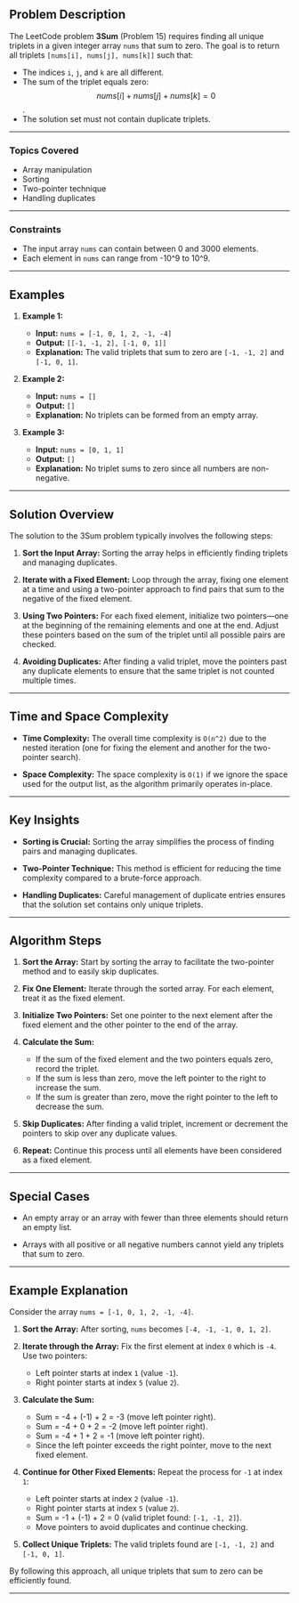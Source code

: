 ## Problem Description

The LeetCode problem **3Sum** (Problem 15) requires finding all unique triplets in a given integer array `nums` that sum to zero. The goal is to return all triplets `[nums[i], nums[j], nums[k]]` such that:

- The indices `i`, `j`, and `k` are all different.
- The sum of the triplet equals zero: $$ nums[i] + nums[j] + nums[k] = 0 $$.
- The solution set must not contain duplicate triplets.

---
### Topics Covered

- Array manipulation
- Sorting
- Two-pointer technique
- Handling duplicates

---
### Constraints

- The input array `nums` can contain between 0 and 3000 elements.
- Each element in `nums` can range from -10^9 to 10^9.

---
## Examples

1. **Example 1:**
   - **Input:** `nums = [-1, 0, 1, 2, -1, -4]`
   - **Output:** `[[-1, -1, 2], [-1, 0, 1]]`
   - **Explanation:** The valid triplets that sum to zero are `[-1, -1, 2]` and `[-1, 0, 1]`.

2. **Example 2:**
   - **Input:** `nums = []`
   - **Output:** `[]`
   - **Explanation:** No triplets can be formed from an empty array.

3. **Example 3:**
   - **Input:** `nums = [0, 1, 1]`
   - **Output:** `[]`
   - **Explanation:** No triplet sums to zero since all numbers are non-negative.

---
## Solution Overview

The solution to the 3Sum problem typically involves the following steps:

1. **Sort the Input Array:** Sorting the array helps in efficiently finding triplets and managing duplicates.

2. **Iterate with a Fixed Element:** Loop through the array, fixing one element at a time and using a two-pointer approach to find pairs that sum to the negative of the fixed element.

3. **Using Two Pointers:** For each fixed element, initialize two pointers—one at the beginning of the remaining elements and one at the end. Adjust these pointers based on the sum of the triplet until all possible pairs are checked.

4. **Avoiding Duplicates:** After finding a valid triplet, move the pointers past any duplicate elements to ensure that the same triplet is not counted multiple times.

---
## Time and Space Complexity

- **Time Complexity:** The overall time complexity is `O(n^2)` due to the nested iteration (one for fixing the element and another for the two-pointer search).

- **Space Complexity:** The space complexity is `O(1)`  if we ignore the space used for the output list, as the algorithm primarily operates in-place.

---
## Key Insights

- **Sorting is Crucial:** Sorting the array simplifies the process of finding pairs and managing duplicates.

- **Two-Pointer Technique:** This method is efficient for reducing the time complexity compared to a brute-force approach.

- **Handling Duplicates:** Careful management of duplicate entries ensures that the solution set contains only unique triplets.

---
## Algorithm Steps

1. **Sort the Array:** Start by sorting the array to facilitate the two-pointer method and to easily skip duplicates.

2. **Fix One Element:** Iterate through the sorted array. For each element, treat it as the fixed element.

3. **Initialize Two Pointers:** Set one pointer to the next element after the fixed element and the other pointer to the end of the array.

4. **Calculate the Sum:**
   - If the sum of the fixed element and the two pointers equals zero, record the triplet.
   - If the sum is less than zero, move the left pointer to the right to increase the sum.
   - If the sum is greater than zero, move the right pointer to the left to decrease the sum.

5. **Skip Duplicates:** After finding a valid triplet, increment or decrement the pointers to skip over any duplicate values.

6. **Repeat:** Continue this process until all elements have been considered as a fixed element.

---
## Special Cases

- An empty array or an array with fewer than three elements should return an empty list.

- Arrays with all positive or all negative numbers cannot yield any triplets that sum to zero.

---
## Example Explanation

Consider the array `nums = [-1, 0, 1, 2, -1, -4]`.

1. **Sort the Array:** After sorting, `nums` becomes `[-4, -1, -1, 0, 1, 2]`.

2. **Iterate through the Array:** Fix the first element at index `0` which is `-4`. Use two pointers:
   - Left pointer starts at index `1` (value `-1`).
   - Right pointer starts at index `5` (value `2`).

3. **Calculate the Sum:**
   - Sum =  -4 + (-1) + 2 = -3  (move left pointer right).
   - Sum =  -4 + 0 + 2 = -2  (move left pointer right).
   - Sum =  -4 + 1 + 2 = -1  (move left pointer right).
   - Since the left pointer exceeds the right pointer, move to the next fixed element.

4. **Continue for Other Fixed Elements:** Repeat the process for `-1` at index `1`:
   - Left pointer starts at index `2` (value `-1`).
   - Right pointer starts at index `5` (value `2`).
   - Sum =  -1 + (-1) + 2 = 0  (valid triplet found: `[-1, -1, 2]`).
   - Move pointers to avoid duplicates and continue checking.

5. **Collect Unique Triplets:** The valid triplets found are `[-1, -1, 2]` and `[-1, 0, 1]`.

By following this approach, all unique triplets that sum to zero can be efficiently found.

---